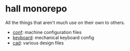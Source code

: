 # hall monorepo

All the things that aren't much use on their own to others.

- [conf](./conf): machine configuration files
- [keyboard](./keyboard): mechanical keyboard config
- [cad](./cad): various design files
